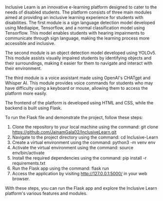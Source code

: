 Inclusive Learn is an innovative e-learning platform designed to cater to the needs of disabled students. The platform consists of three main modules aimed at providing an inclusive learning experience for students with disabilities.
The first module is a sign language detection model developed using Mediapipe, Tensorflow, and a normal classification model using Tensorflow. This model enables students with hearing impairments to communicate through sign language, making the learning process more accessible and inclusive.

The second module is an object detection model developed using YOLOv5. This module assists visually impaired students by identifying objects and their surroundings, making it easier for them to navigate and interact with their environment.

The third module is a voice assistant made using OpenAI's CHATgpt and Whisper AI. This module provides voice commands for students who may have difficulty using a keyboard or mouse, allowing them to access the platform more easily.

The frontend of the platform is developed using HTML and CSS, while the backend is built using Flask.

To run the Flask file and demonstrate the project, follow these steps:

1. Clone the repository to your local machine using the command: git clone https://github.com/JainamGala02/InclusiveLearn.git
2. Navigate to the project directory using the command: cd Inclusive-Learn
3. Create a virtual environment using the command: python3 -m venv env
4. Activate the virtual environment using the command: source env/bin/activate
5. Install the required dependencies using the command: pip install -r requirements.txt
6. Run the Flask app using the command: flask run
7. Access the application by visiting http://127.0.0.1:5000/ in your web browser.

With these steps, you can run the Flask app and explore the Inclusive Learn platform's various features and modules.




